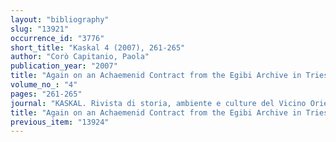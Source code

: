 ```yaml
---
layout: "bibliography"
slug: "13921"
occurrence_id: "3776"
short_title: "Kaskal 4 (2007), 261-265"
author: "Corò Capitanio, Paola"
publication_year: "2007"
title: "Again on an Achaemenid Contract from the Egibi Archive in Trieste (Italy), Collations to Inv. 138."
volume_no_: "4"
pages: "261-265"
journal: "KASKAL. Rivista di storia, ambiente e culture del Vicino Oriente Antico"
title: "Again on an Achaemenid Contract from the Egibi Archive in Trieste (Italy), Collations to Inv. 138."
previous_item: "13924"
---
```

